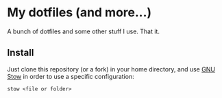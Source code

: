 # My dotfiles (and more...)

A bunch of dotfiles and some other stuff I use. That it.

## Install

Just clone this repository (or a fork) in your home directory, and use [GNU Stow](https://www.gnu.org/software/stow/) in order to use a specific configuration:

`stow <file or folder>`
